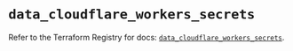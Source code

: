 # `data_cloudflare_workers_secrets`

Refer to the Terraform Registry for docs: [`data_cloudflare_workers_secrets`](https://registry.terraform.io/providers/cloudflare/cloudflare/5.0.0/docs/data-sources/workers_secrets).
